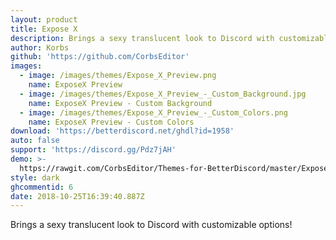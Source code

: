 ```yaml
---
layout: product
title: Expose X
description: Brings a sexy translucent look to Discord with customizable options!
author: Korbs
github: 'https://github.com/CorbsEditor'
images:
  - image: /images/themes/Expose_X_Preview.png
    name: ExposeX Preview
  - image: /images/themes/Expose_X_Preview_-_Custom_Background.jpg
    name: ExposeX Preview - Custom Background
  - image: /images/themes/Expose_X_Preview_-_Custom_Colors.png
    name: ExposeX Preview - Custom Colors
download: 'https://betterdiscord.net/ghdl?id=1958'
auto: false
support: 'https://discord.gg/Pdz7jAH'
demo: >-
  https://rawgit.com/CorbsEditor/Themes-for-BetterDiscord/master/Expose%20X/ExposeXRaw.theme.css
style: dark
ghcommentid: 6
date: 2018-10-25T16:39:40.887Z
---
```

Brings a sexy translucent look to Discord with customizable options!